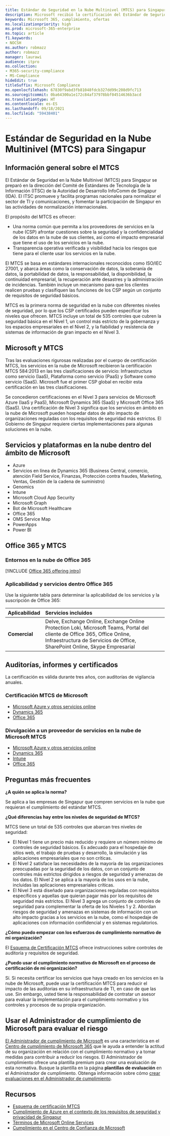 ```yaml
---
title: Estándar de Seguridad en la Nube Multinivel (MTCS) para Singapur
description: Microsoft recibió la certificación del Estándar de Seguridad en la Nube Multinivel para Singapur.
keywords: Microsoft 365, cumplimiento, ofertas
ms.localizationpriority: high
ms.prod: microsoft-365-enterprise
ms.topic: article
f1.keywords:
- NOCSH
ms.author: robmazz
author: robmazz
manager: laurawi
audience: itpro
ms.collection:
- M365-security-compliance
- MS-Compliance
hideEdit: true
titleSuffix: Microsoft Compliance
ms.openlocfilehash: 67830f9abd3fb81048fdcb327dd99c208d9fc713
ms.sourcegitcommit: 0ba64300a1e172c84af37978bbf04514636b3acd
ms.translationtype: HT
ms.contentlocale: es-ES
ms.lasthandoff: 09/18/2021
ms.locfileid: "59438401"
---
```

# <a name="multi-tier-cloud-security-mtcs-standard-for-singapore"></a>Estándar de Seguridad en la Nube Multinivel (MTCS) para Singapur

## <a name="mtcs-overview"></a>Información general sobre el MTCS

El Estándar de Seguridad en la Nube Multinivel (MTCS) para Singapur se preparó en la dirección del Comité de Estándares de Tecnología de la Información (ITSC) de la Autoridad de Desarrollo InfoComm de Singapur (IDA). El ITSC promueve y facilita programas nacionales para normalizar el sector de TI y comunicaciones, y fomentar la participación de Singapur en las actividades de normalización internacionales.

El propósito del MTCS es ofrecer:

- Una norma común que permita a los proveedores de servicios en la nube (CSP) afrontar cuestiones sobre la seguridad y la confidencialidad de los datos en la nube de sus clientes, así como el impacto empresarial que tiene el uso de los servicios en la nube.
- Transparencia operativa verificada y visibilidad hacia los riesgos que tiene para el cliente usar los servicios en la nube.

El MTCS se basa en estándares internacionales reconocidos como ISO/IEC 27001, y abarca áreas como la conservación de datos, la soberanía de datos, la portabilidad de datos, la responsabilidad, la disponibilidad, la continuidad empresarial, la recuperación ante desastres y la administración de incidencias. También incluye un mecanismo para que los clientes realicen pruebas y clasifiquen las funciones de los CSP según un conjunto de requisitos de seguridad básicos.

MTCS es la primera norma de seguridad en la nube con diferentes niveles de seguridad, por lo que los CSP certificados pueden especificar los niveles que ofrecen. MTCS incluye un total de 535 controles que cubren la seguridad básica en el Nivel 1, un control más estricto de la gobernanza y los espacios empresariales en el Nivel 2, y la fiabilidad y resistencia de sistemas de información de gran impacto en el Nivel 3.

## <a name="microsoft-and-mtcs"></a>Microsoft y MTCS

Tras las evaluaciones rigurosas realizadas por el cuerpo de certificación MTCS, los servicios en la nube de Microsoft recibieron la certificación MTCS 584:2013 en las tres clasificaciones de servicio: Infraestructura como servicio (IaaS), Plataforma como servicio (PaaS) y Software como servicio (SaaS). Microsoft fue el primer CSP global en recibir esta certificación en las tres clasificaciones.

Se concedieron certificaciones en el Nivel 3 para servicios de Microsoft Azure (IaaS y PaaS), Microsoft Dynamics 365 (SaaS) y Microsoft Office 365 (SaaS). Una certificación de Nivel 3 significa que los servicios en ámbito en la nube de Microsoft pueden hospedar datos de alto impacto de organizaciones reguladas con los requisitos de seguridad más estrictos. El Gobierno de Singapur requiere ciertas implementaciones para algunas soluciones en la nube.

## <a name="microsoft-in-scope-cloud-platforms--services"></a>Servicios y plataformas en la nube dentro del ámbito de Microsoft

- Azure
- Servicios en línea de Dynamics 365 (Business Central, comercio, atención Field Service, Finanzas, Protección contra fraudes, Marketing, Ventas, Gestión de la cadena de suministro)
- Genomics
- Intune
- Microsoft Cloud App Security
- Microsoft Graph
- Bot de Microsoft Healthcare
- Office 365
- OMS Service Map
- PowerApps
- Power BI

## <a name="office-365-and-mtcs"></a>Office 365 y MTCS

### <a name="office-365-cloud-environments"></a>Entornos en la nube de Office 365

[!INCLUDE [Office 365 offering intro](../includes/o365-offering-introduction.md)]

### <a name="office-365-applicability-and-in-scope-services"></a>Aplicabilidad y servicios dentro Office 365

Use la siguiente tabla para determinar la aplicabilidad de los servicios y la suscripción de Office 365:

| **Aplicabilidad** | **Servicios incluidos** |
|:------------------|:----------------------|
| **Comercial** | Delve, Exchange Online, Exchange Online Protection Loki, Microsoft Teams, Portal del cliente de Office 365, Office Online, Infraestructura de Servicios de Office, SharePoint Online, Skype Empresarial |

## <a name="audits-reports-and-certificates"></a>Auditorías, informes y certificados

La certificación es válida durante tres años, con auditorías de vigilancia anuales.

### <a name="microsoft-mtcs-certification"></a>Certificación MTCS de Microsoft

- [Microsoft Azure y otros servicios online](https://go.microsoft.com/fwlink/p/?linkid=2092614)
- [Dynamics 365](https://go.microsoft.com/fwlink/p/?linkid=2092451)
- [Office 365](https://go.microsoft.com/fwlink/p/?linkid=2092719)

### <a name="microsoft-mtcs-cloud-service-provider-disclosure"></a>Divulgación a un proveedor de servicios en la nube de Microsoft MTCS

- [Microsoft Azure y otros servicios online](https://go.microsoft.com/fwlink/p/?linkid=2092614)
- [Dynamics 365](https://go.microsoft.com/fwlink/p/?linkid=2092720)
- [Intune](https://go.microsoft.com/fwlink/p/?linkid=2099397)
- [Office 365](https://go.microsoft.com/fwlink/p/?linkid=2092550)

## <a name="frequently-asked-questions"></a>Preguntas más frecuentes

**¿A quién se aplica la norma?**

Se aplica a las empresas de Singapur que compren servicios en la nube que requieran el cumplimiento del estándar MTCS.

**¿Qué diferencias hay entre los niveles de seguridad de MTCS?**

MTCS tiene un total de 535 controles que abarcan tres niveles de seguridad:

- El Nivel 1 tiene un precio más reducido y requiere un número mínimo de controles de seguridad básicos. Es adecuado para el hospedaje de sitios web, el trabajo de pruebas y desarrollo, la simulación y las aplicaciones empresariales que no son críticas.
- El Nivel 2 satisface las necesidades de la mayoría de las organizaciones preocupadas por la seguridad de los datos, con un conjunto de controles más estrictos dirigidos a riesgos de seguridad y amenazas de los datos. El Nivel 2 se aplica a la mayoría de los usos en la nube, incluidas las aplicaciones empresariales críticas.
- El Nivel 3 está diseñado para organizaciones reguladas con requisitos específicos y aquellas que quieran pagar más por los requisitos de seguridad más estrictos. El Nivel 3 agrega un conjunto de controles de seguridad para complementar la oferta de los Niveles 1 y 2. Abordan riesgos de seguridad y amenazas en sistemas de información con un alto impacto gracias a los servicios en la nube, como el hospedaje de aplicaciones con información confidencial y en sistemas regulatorios.

**¿Cómo puedo empezar con los esfuerzos de cumplimiento normativo de mi organización?**

El [Esquema de Certificación MTCS](https://go.microsoft.com/fwlink/p/?linkid=2099490) ofrece instrucciones sobre controles de auditoría y requisitos de seguridad.

**¿Puedo usar el cumplimiento normativo de Microsoft en el proceso de certificación de mi organización?**

Sí. Si necesita certificar los servicios que haya creado en los servicios en la nube de Microsoft, puede usar la certificación MTCS para reducir el impacto de las auditorias en su infraestructura de TI, en caso de que las use. Sin embargo, usted tiene la responsabilidad de contratar un asesor para evaluar la implementación para el cumplimiento normativo y los controles y procesos de su propia organización.

## <a name="use-microsoft-compliance-manager-to-assess-your-risk"></a>Usar el Administrador de cumplimiento de Microsoft para evaluar el riesgo

[El Administrador de cumplimiento de Microsoft](/microsoft-365/compliance/compliance-manager) es una característica en el [Centro de cumplimiento de Microsoft 365](/microsoft-365/compliance/microsoft-365-compliance-center) que le ayuda a entender la actitud de su organización en relación con el cumplimiento normativo y a tomar medidas para contribuir a reducir los riesgos. El Administrador de cumplimiento ofrece una plantilla premium para crear una evaluación de esta normativa. Busque la plantilla en la página **plantillas de evaluación** en el Administrador de cumplimiento. Obtenga información sobre cómo [crear evaluaciones en el Administrador de cumplimiento](/microsoft-365/compliance/compliance-manager-assessments).

## <a name="resources"></a>Recursos

- [Esquema de certificación MTCS](https://go.microsoft.com/fwlink/p/?linkid=2092918)
- [Cumplimiento de Azure en el contexto de los requisitos de seguridad y privacidad de Singapur](https://aka.ms/azurecompliancesingapore)
- [Términos de Microsoft Online Services](https://aka.ms/Online-Services-Terms)
- [Cumplimiento en el Centro de Confianza de Microsoft](https://www.microsoft.com/trust-center/compliance/compliance-overview)
